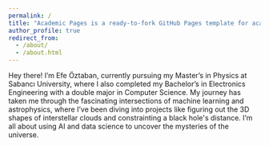 ```yaml
---
permalink: /
title: "Academic Pages is a ready-to-fork GitHub Pages template for academic personal websites"
author_profile: true
redirect_from: 
  - /about/
  - /about.html
---
```

Hey there! I’m Efe Öztaban, currently pursuing my Master’s in Physics at Sabancı University, where I also completed my Bachelor’s in Electronics Engineering with a double major in Computer Science. My journey has taken me through the fascinating intersections of machine learning and astrophysics, where I’ve been diving into projects like figuring out the 3D shapes of interstellar clouds and constrainting a black hole's distance. I’m all about using AI and data science to uncover the mysteries of the universe.
